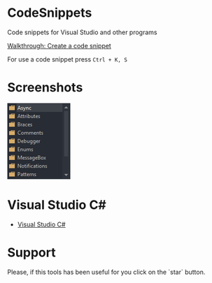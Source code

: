 # CodeSnippets
Code snippets for Visual Studio and other programs

[Walkthrough: Create a code snippet](https://docs.microsoft.com/en-US/visualstudio/ide/walkthrough-creating-a-code-snippet?view=vs-2019)

For use a code snippet press `Ctrl + K, S`


# Screenshots
![](Assets/PopupMenu.png?raw=true)


# Visual Studio C#
- [Visual Studio C#](Visual%20Studio%20C#/README.md)


# Support
<p>Please, if this tools has been useful for you click on the `star` button.</p>
